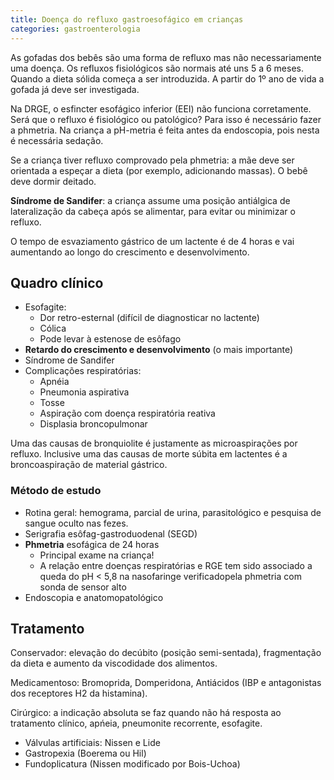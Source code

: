 ```yaml
---
title: Doença do refluxo gastroesofágico em crianças
categories: gastroenterologia
---
```


As gofadas dos bebês são uma forma de refluxo mas não necessariamente uma doença. Os refluxos fisiológicos são normais até uns 5  a 6 meses. Quando a dieta sólida começa a ser introduzida. A partir do 1º ano de vida a gofada já deve ser investigada.

Na DRGE, o esfincter esofágico inferior (EEI) não funciona corretamente. Será que o refluxo é fisiológico ou patológico? Para isso é necessário fazer a phmetria. Na criança a pH-metria é feita antes da endoscopia, pois nesta é necessária sedação.

Se a criança tiver refluxo comprovado pela phmetria: a mãe deve ser orientada a espeçar a dieta (por exemplo, adicionando massas). O bebê deve dormir deitado.

**Síndrome de Sandifer**: a criança assume uma posição antiálgica de lateralização da cabeça após se alimentar, para evitar ou minimizar o refluxo.

O tempo de esvaziamento gástrico de um lactente é de 4 horas e vai aumentando ao longo do crescimento e desenvolvimento.

## Quadro clínico

* Esofagite:
  * Dor retro-esternal (difícil de diagnosticar no lactente)
  * Cólica
  * Pode levar à estenose de esôfago
* **Retardo do crescimento e desenvolvimento** (o mais importante)
* Síndrome de Sandifer
* Complicações respiratórias:
  * Apnéia
  * Pneumonia aspirativa
  * Tosse
  * Aspiração com doença respiratória reativa
  * Displasia broncopulmonar

Uma das causas de bronquiolite é justamente as microaspirações por refluxo. Inclusive uma das causas de morte súbita em lactentes é a broncoaspiração de material gástrico.

### Método de estudo

* Rotina geral: hemograma, parcial de urina, parasitológico e pesquisa de sangue oculto nas fezes.
* Serigrafia esôfag-gastroduodenal (SEGD)
* **Phmetria** esofágica de 24 horas
  * Principal exame na criança!
  * A relação entre doenças respiratórias e RGE tem sido associado a queda do pH < 5,8 na nasofaringe verificadopela phmetria com sonda de sensor alto
* Endoscopia e anatomopatológico

## Tratamento

Conservador: elevação do decúbito (posição semi-sentada), fragmentação da dieta e aumento da viscodidade dos alimentos.

Medicamentoso: Bromoprida, Domperidona, Antiácidos (IBP e antagonistas dos receptores H2 da histamina).

Cirúrgico: a indicação absoluta se faz quando não há resposta ao tratamento clínico, apńeia, pneumonite recorrente, esofagite.

* Válvulas artificiais: Nissen e Lide
* Gastropexia (Boerema ou Hil)
* Fundoplicatura (Nissen modificado por Bois-Uchoa)
